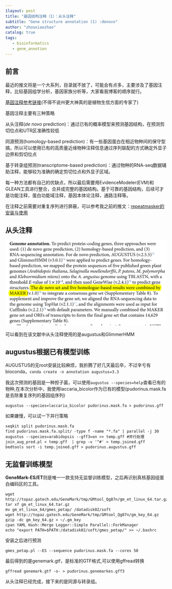 ```yaml
---
1layout: post
title: "基因结构注释（1）：从头注释"
subtitle: "Gene structure annotation (1) :denovo"
author: "zhouxiaozhao"
catalog: true
tags:
   - bioinformatics
   - gene_annotion
---
```


## 前言

最近的推文将是一个大系列，目录就不放了，可能会有点多，主要涉及了基因注释，比较基因组学分析，基因家族分析等，大家看我博客的顺序就行。

[基因注释参考链接](https://www.jianshu.com/p/931e9821c45a)(不得不说州更大神真的是植物生信方面的专家了)

基因注释主要有三种策略

从头注释(*de novo* prediction)：通过已有的概率模型来预测基因结构，在预测剪切位点和UTR区准确性较低

同源预测(homology-based prediction)：有一些基因蛋白在相近物种间的保守型搞，所以可以使用已有的高质量近缘物种注释信息通过序列联配的方式确定外显子边界和剪切位点

基于转录组预测(transcriptome-based prediction)：通过物种的RNA-seq数据辅助注释，能够较为准确的确定剪切位点和外显子区域。

每一种方法都有自己的优缺点，所以最后需要用EvidenceModeler(EVM)和GLEAN工具进行整合，合并成完整的基因结构。基于可靠的基因结构，后续可才是功能注释，蛋白功能域注释，基因本体论注释，通路注释等。

在注释之前需要对重复序列进行屏蔽，可以参考我之前的推文：[repeatmasker的安装与使用](https://www.jianshu.com/p/8c20f7922f90)

## 从头注释

![image-20201208190705259](../img/posts/2020.11.21/image-20201208190705259.png)

可以看到在该文献中从头注释使用的是augustus和GlimmerHMM

## augustus根据已有模型训练

AUGUSTUS的无root安装比较麻烦，我折腾了好几天最后卒，不过辛亏有bioconda，`conda create -n annotation augustus=3.3`

我这次预测的基因是一种担子菌，可以使用`augustus --species=help`查看已有的物种,在本次分析中，我使用laccaria_bicolor作为已有的模型(pudorinus.mask.fa是去除重复序列的基因组序列)

```
augustus --species=laccaria_bicolor pudorinus.mask.fa > pudorinus.gff
```

如果嫌慢，可以试一下并行策略

```
seqkit split pudorinus.mask.fa
find pudorinus.mask.fa.split/ -type f -name "*.fa" | parallel -j 30 augustus --species=arabidopsis --gff3=on >> temp.gff #并行处理
join_aug_pred.pl < temp.gff  | grep -v '^#' > temp.joined.gff
bedtools sort -i temp.joined.gff > pudorinus.augustus.gff
```

## 无监督训练模型

**GeneMark-ES/ET**则是唯一一款支持无监督训练模型，之后再识别真核基因组蛋白编码区的工具。

```
wget http://topaz.gatech.edu/GeneMark/tmp/GMtool_Qg87n/gm_et_linux_64.tar.gz
tar xf gm_et_linux_64.tar.gz
mv gm_et_linux_64/gmes_petap/ /datadisk02/soft
wget http://topaz.gatech.edu/GeneMark/tmp/GMtool_Qg87n/gm_key_64.gz
gzip -dc gm_key_64.gz > ~/.gm_key
cpan YAML Hash::Merge Logger::Simple Parallel::ForkManager
echo "export PATH=$PATH:/datadisk02/soft/gmes_petap/" >> ~/.bashrc
```

安装之后进行预测

```
gmes_petap.pl --ES --sequence pudorinus.mask.fa --cores 50
```

最后得到的是genemark.gtf，是标准的GTF格式,可以使用gffread转换

```
gffread genemark.gtf -o- > pudorinus.genemarkes.gff3
```

从头注释已经完成，接下来的是同源与转录组。